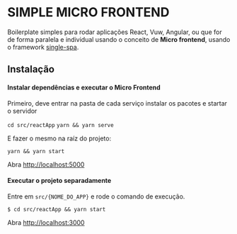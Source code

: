 # SIMPLE MICRO FRONTEND

Boilerplate simples para rodar aplicações React, Vuw, Angular, ou que for de forma paralela e individual usando o conceito de **Micro frontend**, usando o framework [single-spa](https://single-spa.js.org/).

## Instalação

#### Instalar dependências e executar o Micro Frontend

Primeiro, deve entrar na pasta de cada serviço instalar os pacotes e startar o servidor

`cd src/reactApp`
`yarn && yarn serve`

E fazer o mesmo na raíz do projeto:

`yarn && yarn start`

Abra [http://localhost:5000](http://localhost:5000)

#### Executar o projeto separadamente

Entre em `src/{NOME_DO_APP}` e rode o comando de execução.

`$ cd src/reactApp && yarn start`

Abra [http://localhost:3000](http://localhost:3000)
